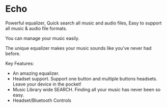 # Echo

Powerful equalizer, Quick search all music and audio files, Easy to support all music & audio file formats.

You can manage your music easily.

The unique equalizer makes your music sounds like you've never had before.

Key Features:
* An amazing equalizer.
* Headset support. Support one button and multiple buttons headsets. Leave your device in the pocket!
* Music Library wide SEARCH. Finding all your music has never been so easy.
* Headset/Bluetooth Controls
